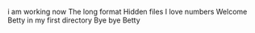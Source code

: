 i am working now
 The long format
 Hidden files 
I love numbers
Welcome
Betty in my first directory
Bye bye Betty

